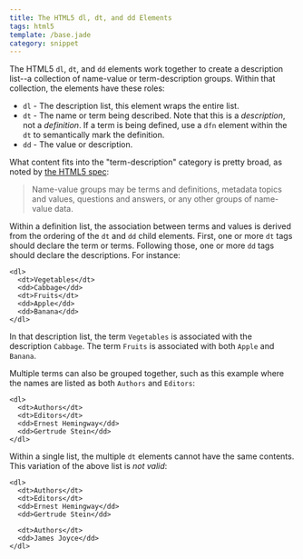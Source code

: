 ```yaml
---
title: The HTML5 dl, dt, and dd Elements
tags: html5
template: /base.jade
category: snippet
---
```


The HTML5 `dl`, `dt`, and `dd` elements work together to create a description list--a collection of name-value or term-description groups. Within that collection, the elements have these roles:

* `dl` - The description list, this element wraps the entire list.
* `dt` - The name or term being described. Note that this is a *description*, not a *definition*. If a term is being defined, use a `dfn` element within the `dt` to semantically mark the definition.
* `dd` - The value or description.

What content fits into the "term-description" category is pretty broad, as noted by [the HTML5 spec](http://www.w3.org/TR/html5/grouping-content.html#the-dl-element):
> Name-value groups may be terms and definitions, metadata topics and values, questions and answers, or any other groups of name-value data.

Within a definition list, the association between terms and values is derived from the ordering of the `dt` and `dd` child elements. First, one or more `dt` tags should declare the term or terms. Following those, one or more `dd` tags should declare the descriptions. For instance:

```
<dl>
  <dt>Vegetables</dt>
  <dd>Cabbage</dd>
  <dt>Fruits</dt>
  <dd>Apple</dd>
  <dd>Banana</dd>
</dl>
```

In that description list, the term `Vegetables` is associated with the description `Cabbage`. The term `Fruits` is associated with both `Apple` and `Banana`.

Multiple terms can also be grouped together, such as this example where the names are listed as both `Authors` and `Editors`:

```
<dl>
  <dt>Authors</dt>
  <dt>Editors</dt>
  <dd>Ernest Hemingway</dd>
  <dd>Gertrude Stein</dd>
</dl>
```

Within a single list, the multiple `dt` elements cannot have the same contents. This variation of the above list is *not valid*:

```
<dl>
  <dt>Authors</dt>
  <dt>Editors</dt>
  <dd>Ernest Hemingway</dd>
  <dd>Gertrude Stein</dd>

  <dt>Authors</dt>
  <dd>James Joyce</dd>
</dl>
```

